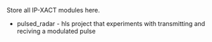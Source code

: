 Store all IP-XACT modules here.
* pulsed_radar - hls project that experiments with transmitting and reciving a modulated pulse